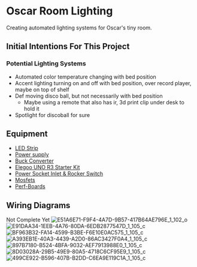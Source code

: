 # Oscar Room Lighting
Creating automated lighting systems for Oscar's tiny room.
## Initial Intentions For This Project
### Potential Lighting Systems
* Automated color temperature changing with bed position
* Accent lighting turning on and off with bed position, over record player, maybe on top of shelf
* Def moving disco ball, but not necessarily with bed position 
  * Maybe using a remote that also has ir, 3d print clip under desk to hold it
* Spotlight for discoball for sure
## Equipment
* [LED Strip](https://www.amazon.com/dp/B08QMH7R3P?ref_=cm_sw_r_apin_dp_7SDHEE939AYBEMCTD07V)
* [Power supply](https://www.amazon.com/gp/product/B09WVYDT9C/ref=ox_sc_act_title_2?smid=ASLF48OKQAF1T&psc=1)
* [Buck Converter](https://www.amazon.com/gp/product/B09DGD6WCG/ref=ox_sc_act_title_3?smid=A25NZ3OT6I61PQ&psc=1)
* [Elegoo UNO R3 Starter Kit](https://www.amazon.com/gp/product/B01D8KOZF4/ref=ppx_yo_dt_b_asin_title_o02_s00?ie=UTF8&psc=1)
* [Power Socket Inlet & Rocker Switch](https://www.amazon.com/BIQU-Rocker-Switch-Socket-Module/dp/B07KS2TQ45/ref=sr_1_4?crid=2ETRY5RSOFFRG&keywords=inlet+power+plug+socket+with+switch&qid=1667399322&qu=eyJxc2MiOiIxLjc3IiwicXNhIjoiMC4wMCIsInFzcCI6IjAuMDAifQ%3D%3D&sprefix=inlet+power+plug+socket+with+switch%2Caps%2C86&sr=8-4)
* [Mosfets](https://www.amazon.com/WeiMeet-RFP30N06LE-N-Channel-Mosfet-Arduino/dp/B07CTF1JVD/ref=sr_1_3?crid=E83LLQTW0UMJ&keywords=mosfet&qid=1667399900&qu=eyJxc2MiOiI0Ljg2IiwicXNhIjoiNC43MyIsInFzcCI6IjQuNTEifQ%3D%3D&sprefix=mosfet%2Caps%2C96&sr=8-3)
* [Perf-Boards](https://www.amazon.com/gp/product/B072Z7Y19F/ref=ppx_yo_dt_b_asin_title_o06_s00?ie=UTF8&psc=1)
## Wiring Diagrams
Not Complete Yet
![E51A6E71-F9F4-4A7D-9B57-417B64AE796E_1_102_o](https://user-images.githubusercontent.com/64116042/199527218-202d442d-821e-4282-be0b-c5bb5446fa5f.jpeg)
![E91DAA34-1EEB-4A76-80DA-6EDB2877547D_1_105_c](https://user-images.githubusercontent.com/64116042/199527700-08e2eb59-fd91-43de-bdf9-162f893c1ae6.jpeg)
![BF963B32-FA14-4599-B3BE-F6E10E0AC575_1_105_c](https://user-images.githubusercontent.com/64116042/199527733-2767686c-4654-4776-ab05-0c400749a6c6.jpeg)
![A393EB1E-40A3-4439-A2D0-86AC3427F0A4_1_105_c](https://user-images.githubusercontent.com/64116042/199527755-03631f70-262c-4446-90b2-05fc6be99d16.jpeg)
![897B7180-B524-4BFA-9032-AEF7913988E0_1_105_c](https://user-images.githubusercontent.com/64116042/199527781-23d0c404-453d-4fe4-93c7-7dd95779c3ae.jpeg)
![8D03028A-29B5-49E9-80A5-4718C6CF95E9_1_105_c](https://user-images.githubusercontent.com/64116042/199527795-fa23f391-fa1b-4ee7-9672-49d179187784.jpeg)
![499CE922-B596-407B-B2DD-C6EA9E119C1A_1_105_c](https://user-images.githubusercontent.com/64116042/199527821-72d3f275-8bad-48a0-9c4b-cd9ad59ca02c.jpeg)

